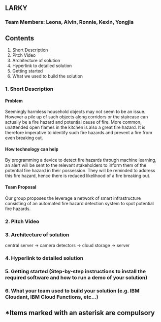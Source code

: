 ## LARKY
### Team Members: Leona, Alvin, Ronnie, Kexin, Yongjia
## **Contents**
1. Short Description
2. Pitch Video
3. Architecture of solution
4. Hyperlink to detailed solution
5. Getting started
6. What we used to build the solution
### 1. **Short Description**
#### **Problem**

Seemingly harmless household objects may not seem to be an issue. However a pile up of such objects along corridors or the staircase can actually be a fire hazard and potential cause of fire. More common, unattended open flames in the kitchen is also a great fire hazard. It is therefore imperative to identify such fire hazards and prevent a fire from even breaking out.

#### How technology can help

By programming a device to detect fire hazards through machine learning, an alert will be sent to the relevant stakeholders to inform them of the potential fire hazard in their possession. They will be reminded to address this fire hazard, hence there is reduced likelihood of a fire breaking out. 

#### Team Proposal

Our group proposes the leverage a network of smart infrastructure consisting of an automated fire hazard detection system to spot potential fire hazards.

### 2. **Pitch Video**

### 3. **Architecture of solution** 

central server -> camera detectors -> cloud storage -> server

### 4. **Hyperlink to detailed solution**

### 5. **Getting started** (Step-by-step instructions to install the required software and how to run a demo of your solution)

### 6. **What your team used to build your solution** (e.g. IBM Cloudant, IBM Cloud Functions, etc...)

## *Items marked with an asterisk are compulsory
